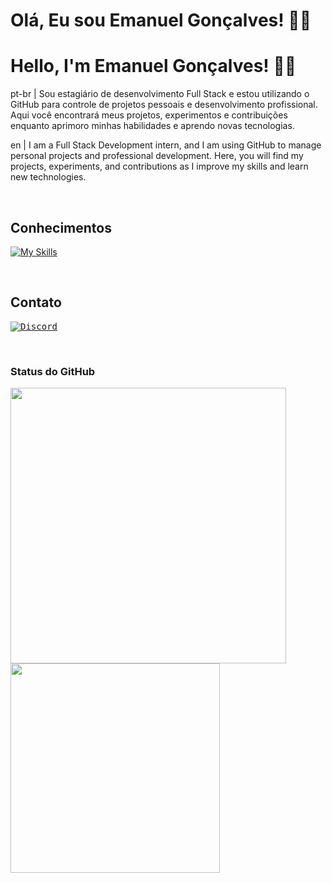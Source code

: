 # Olá, Eu sou Emanuel Gonçalves! 👋🚀
# Hello, I'm Emanuel Gonçalves! 👋🚀

pt-br | 
Sou estagiário de desenvolvimento Full Stack e estou utilizando o GitHub para controle de projetos pessoais e desenvolvimento profissional. Aqui você encontrará meus projetos, experimentos e contribuições enquanto aprimoro minhas habilidades e aprendo novas tecnologias.

en | 
I am a Full Stack Development intern, and I am using GitHub to manage personal projects and professional development. Here, you will find my projects, experiments, and contributions as I improve my skills and learn new technologies.

<br>

## Conhecimentos

[![My Skills](https://skillicons.dev/icons?i=cs,dotnet,angular,figma,html,css,js,java,jenkins)](https://skillicons.dev)

<br>

## Contato

[<kbd>![Discord](https://skillicons.dev/icons?i=discord)</kbd>](https://discord.gg/seu-link-do-discord)

<br>

### Status do GitHub

<p>
    <img src="https://github-readme-stats.vercel.app/api?username=emanuelgondev&show_icons=true&theme=tokyonight&include_all_commits=true&count_private=true" width="441">
    <img src="https://github-readme-stats.vercel.app/api/top-langs/?username=emanuelgondev&layout=compact&theme=tokyonight" width="335">
</p>
